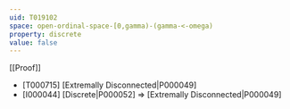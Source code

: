 ```yaml
---
uid: T019102
space: open-ordinal-space-[0,gamma)-(gamma-<-omega)
property: discrete
value: false
---
```

[[Proof]]

* [T000715] [Extremally Disconnected|P000049]
* [I000044] [Discrete|P000052] => [Extremally Disconnected|P000049]


